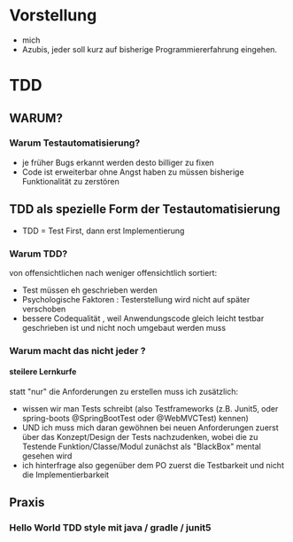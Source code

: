 # Vorstellung
- mich
- Azubis, jeder soll kurz auf bisherige Programmiererfahrung eingehen.

# TDD
## WARUM?
### Warum Testautomatisierung?
- je früher Bugs erkannt werden desto billiger zu fixen
- Code ist erweiterbar ohne Angst haben zu müssen bisherige Funktionalität zu zerstören
## TDD als spezielle Form der Testautomatisierung
- TDD = Test First, dann erst Implementierung
### Warum TDD?
von offensichtlichen nach weniger offensichtlich sortiert:
- Test müssen eh geschrieben werden
- Psychologische Faktoren : Testerstellung wird nicht auf später verschoben
- bessere Codequalität , weil Anwendungscode gleich leicht testbar geschrieben ist und nicht noch umgebaut werden muss
### Warum macht das nicht jeder ?
####  steilere Lernkurfe 
statt "nur" die Anforderungen zu erstellen muss ich zusätzlich:
- wissen wir man Tests schreibt (also Testframeworks (z.B. Junit5, oder spring-boots @SpringBootTest oder @WebMVCTest) kennen)
- UND ich muss mich daran gewöhnen bei neuen Anforderungen zuerst über das Konzept/Design der Tests nachzudenken, wobei die zu Testende Funktion/Classe/Modul zunächst als "BlackBox" mental gesehen wird
- ich hinterfrage also gegenüber dem PO zuerst die Testbarkeit und nicht die Implementierbarkeit 

## Praxis
### Hello World TDD style mit java / gradle / junit5

